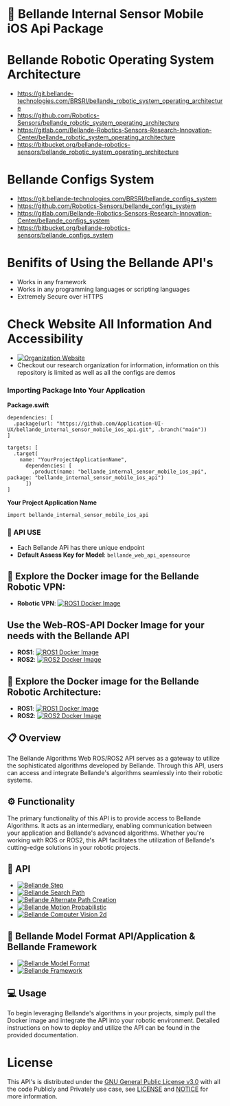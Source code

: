 # 🤖 Bellande Internal Sensor Mobile iOS Api Package

# Bellande Robotic Operating System Architecture
- https://git.bellande-technologies.com/BRSRI/bellande_robotic_system_operating_architecture
- https://github.com/Robotics-Sensors/bellande_robotic_system_operating_architecture
- https://gitlab.com/Bellande-Robotics-Sensors-Research-Innovation-Center/bellande_robotic_system_operating_architecture
- https://bitbucket.org/bellande-robotics-sensors/bellande_robotic_system_operating_architecture

# Bellande Configs System
- https://git.bellande-technologies.com/BRSRI/bellande_configs_system
- https://github.com/Robotics-Sensors/bellande_configs_system
- https://gitlab.com/Bellande-Robotics-Sensors-Research-Innovation-Center/bellande_configs_system
- https://bitbucket.org/bellande-robotics-sensors/bellande_configs_system

# Benifits of Using the Bellande API's
- Works in any framework
- Works in any programming languages or scripting languages
- Extremely Secure over HTTPS

# Check Website All Information And Accessibility
- [![Organization Website](https://img.shields.io/badge/Explore%20Our-Website-0099cc?style=for-the-badge)](https://robotics-sensors.github.io)
- Checkout our research organization for information, information on this repository is limited as well as all the configs are demos

### Importing Package Into Your Application
**Package.swift**
```
dependencies: [
  .package(url: "https://github.com/Application-UI-UX/bellande_internal_sensor_mobile_ios_api.git", .branch("main"))
]

targets: [
  .target(
    name: "YourProjectApplicationName",
      dependencies: [
        .product(name: "bellande_internal_sensor_mobile_ios_api", package: "bellande_internal_sensor_mobile_ios_api")
      ])
]
```
**Your Project Application Name**
```
import bellande_internal_sensor_mobile_ios_api
```

### 🔑 API USE
- Each Bellande APi has there unique endpoint
- **Default Assess Key for Model**: ``bellande_web_api_opensource``

## 📧 Explore the Docker image for the Bellande Robotic VPN:
- **Robotic VPN**: [![ROS1 Docker Image](https://img.shields.io/docker/pulls/ronaldsonbellande/bellande_robotic_vpn)](https://hub.docker.com/r/ronaldsonbellande/bellande_robotic_vpn)

## Use the Web-ROS-API Docker Image  for your needs with the Bellande API
- **ROS1**: [![ROS1 Docker Image](https://img.shields.io/docker/pulls/ronaldsonbellande/bellande_web_api_packages_ros1)](https://hub.docker.com/r/ronaldsonbellande/bellande_web_api_packages_ros1)
- **ROS2**: [![ROS2 Docker Image](https://img.shields.io/docker/pulls/ronaldsonbellande/bellande_web_api_packages_ros2)](https://hub.docker.com/r/ronaldsonbellande/bellande_web_api_packages_ros2)

## 📧 Explore the Docker image for the Bellande Robotic Architecture:
- **ROS1**: [![ROS1 Docker Image](https://img.shields.io/docker/pulls/ronaldsonbellande/bellande_robotic_environment_ros1)](https://hub.docker.com/r/ronaldsonbellande/bellande_robotic_environment_ros1)
- **ROS2**: [![ROS2 Docker Image](https://img.shields.io/docker/pulls/ronaldsonbellande/bellande_robotic_environment_ros2)](https://hub.docker.com/r/ronaldsonbellande/bellande_robotic_environment_ros2)

## 📋 Overview
The Bellande Algorithms Web ROS/ROS2 API serves as a gateway to utilize the sophisticated algorithms developed by Bellande. Through this API, users can access and integrate Bellande's algorithms seamlessly into their robotic systems.

## ⚙️ Functionality
The primary functionality of this API is to provide access to Bellande Algorithms. It acts as an intermediary, enabling communication between your application and Bellande's advanced algorithms. Whether you're working with ROS or ROS2, this API facilitates the utilization of Bellande's cutting-edge solutions in your robotic projects.

## 🐳 API
- [![Bellande Step](https://img.shields.io/badge/Bellande%20API-Bellande%20Step-0099cc?style=for-the-badge)](https://github.com/Robotics-Sensors/bellande_robots_ram_usage)
- [![Bellande Search Path](https://img.shields.io/badge/Bellande%20API-Bellande%20Search%20Path-0099cc?style=for-the-badge)](https://github.com/Robotics-Sensors/bellande_search_path)
- [![Bellande Alternate Path Creation](https://img.shields.io/badge/Bellande%20API-Bellande%20Alternate%20Path%20Creation-0099cc?style=for-the-badge)](https://github.com/Robotics-Sensors/bellande_adaptive_alternate_path_creation)
- [![Bellande Motion Probabilistic](https://img.shields.io/badge/Bellande%20API-Bellande%20Motion%20Probabilistic-0099cc?style=for-the-badge)](https://github.com/Robotics-Sensors/bellande_motion_probabilistic)
- [![Bellande Computer Vision 2d](https://img.shields.io/badge/Bellande%20API-Bellande%20Computer%20Vision%202D-0099cc?style=for-the-badge)](https://github.com/Robotics-Sensors/bellande_network_usage)

## 💨 Bellande Model Format API/Application & Bellande Framework
- [![Bellande Model Format](https://img.shields.io/badge/Bellande%20Model%20Format-0099cc?style=for-the-badge)](https://github.com/Artificial-Intelligence-Computer-Vision/bellande_model_format)
- [![Bellande Framework](https://img.shields.io/badge/Bellande%20Model%20Framework-0099cc?style=for-the-badge)](https://github.com/Artificial-Intelligence-Computer-Vision/bellande_model_framework)

## 💻 Usage
To begin leveraging Bellande's algorithms in your projects, simply pull the Docker image and integrate the API into your robotic environment. Detailed instructions on how to deploy and utilize the API can be found in the provided documentation.



# License
This API's is distributed under the [GNU General Public License v3.0](https://www.gnu.org/licenses/gpl-3.0.en.html) with all the code Publicly and Privately use case, see [LICENSE](https://github.com/RonaldsonBellande/bellande_web_ros_api/blob/main/LICENSE) and [NOTICE](https://github.com/RonaldsonBellande/bellande_web_ros_api/blob/main/LICENSE) for more information.
